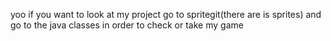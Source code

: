 yoo if you want to look at my project go to spritegit(there are is sprites) and go to the java classes in order to check or take my game 
